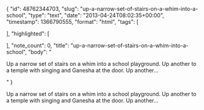 {
  "id": 48762344703,
  "slug": "up-a-narrow-set-of-stairs-on-a-whim-into-a-school",
  "type": "text",
  "date": "2013-04-24T08:02:35+00:00",
  "timestamp": 1366790555,
  "format": "html",
  "tags": [

  ],
  "highlighted": [

  ],
  "note_count": 0,
  "title": "up-a-narrow-set-of-stairs-on-a-whim-into-a-school",
  "body": "<p>Up a narrow set of stairs on a whim into a school playground. Up another to a temple with singing and Ganesha at the door. Up another&hellip;</p>"
}

<p>Up a narrow set of stairs on a whim into a school playground. Up another to a temple with singing and Ganesha at the door. Up another&hellip;</p>